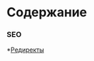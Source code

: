 # Содержание #

### SEO ###

*[Редиректы](https://bitbucket.org/brian-iproject/dokumentatsiia/src/ca29e357e98a7cc644fd670dba2b2a87c6bcb277/redirects.md)